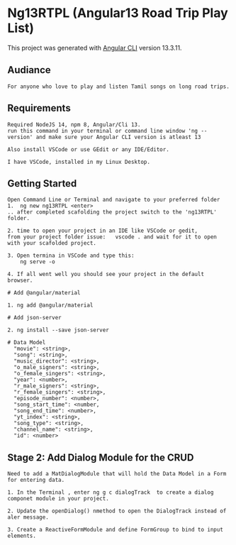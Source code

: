 # Ng13RTPL (Angular13 Road Trip Play List)

This project was generated with [Angular CLI](https://github.com/angular/angular-cli) version 13.3.11.

## Audiance
    For anyone who love to play and listen Tamil songs on long road trips.

## Requirements
    Required NodeJS 14, npm 8, Angular/Cli 13.
    run this command in your terminal or command line window 'ng --version' and make sure your Angular CLI version is atleast 13 
    
    Also install VSCode or use GEdit or any IDE/Editor. 

    I have VSCode, installed in my Linux Desktop.

## Getting Started
    Open Command Line or Terminal and navigate to your preferred folder
    1.  ng new ng13RTPL <enter>
    .. after completed scafolding the project switch to the 'ng13RTPL' folder.

    2. time to open your project in an IDE like VSCode or gedit,
    from your project folder issue:   vscode . and wait for it to open with your scafolded project. 

    3. Open termina in VSCode and type this: 
        ng serve -o  
     
    4. If all went well you should see your project in the default browser. 

    # Add @angular/material 

    1. ng add @angular/material

    # Add json-server

    2. ng install --save json-server

    # Data Model
      "movie": <string>,
      "song": <string>,
      "music_director": <string>,
      "o_male_signers": <string>,
      "o_female_singers": <string>,
      "year": <number>,
      "r_male_signers": <string>,
      "r_female_singers": <string>,
      "episode_number": <number>,
      "song_start_time": <number,
      "song_end_time": <number>,
      "yt_index": <string>,
      "song_type": <string>,
      "channel_name": <string>,
      "id": <number>
 


## Stage 2: Add Dialog Module for the CRUD

    Need to add a MatDialogModule that will hold the Data Model in a Form for entering data. 

    1. In the Terminal , enter ng g c dialogTrack  to create a dialog componet module in your project.

    2. Update the openDialog() nmethod to open the DialogTrack instead of aler message.

    3. Create a ReactiveFormModule and define FormGroup to bind to input elements. 